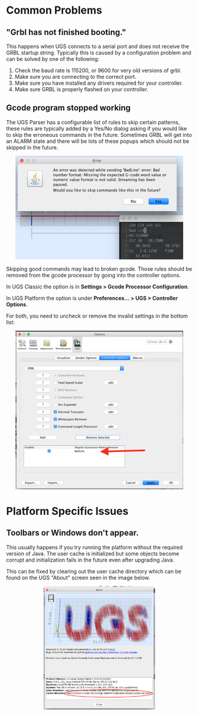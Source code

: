 # Common Problems

## "Grbl has not finished booting."

This happens when UGS connects to a serial port and does not receive the GRBL startup string. Typically this is caused by a configuration problem and can be solved by one of the following:

1. Check the baud rate is 115200, or 9600 for very old versions of grbl.
2. Make sure you are connecting to the correct port.
3. Make sure you have installed any drivers required for your controller.
4. Make sure GRBL is properly flashed on your controller.

## Gcode program stopped working

The UGS Parser has a configurable list of rules to skip certain patterns, these rules are typically added by a Yes/No dialog asking if you would like to skip the erroneous commands in the future. Sometimes GRBL will get into an ALARM state and there will be lots of these popups which should not be skipped in the future.

<center>
<img src="../../img/common/bad.code.dialog.png" alt="Screenshot" width="90%"/>
</center>

Skipping good commands may lead to broken gcode. Those rules should be removed from the gcode processor by going into the controller options.

In UGS Classic the option is in <b>Settings > Gcode Processor Configuration</b>.

In UGS Platform the option is under <b>Preferences... > UGS > Controller Options</b>.

For both, you need to uncheck or remove the invalid settings in the bottom list:

<center>
<img src="../../img/common/bad.code.setting.png" alt="Screenshot" width="90%"/>
</center>

# Platform Specific Issues

## Toolbars or Windows don't appear.

This usually happens if you try running the platform without the required version of Java. The user cache is initialized but some objects become corrupt and initialization fails in the future even after upgrading Java.

This can be fixed by clearing out the user cache directory which can be found on the UGS "About" screen seen in the image below.
<br/>
<center>
<img src="../../img/platform/about_popup.png" alt="Screenshot" width="60%"/>
</center>

##
